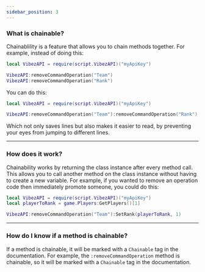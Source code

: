```yaml
---
sidebar_position: 3
---
```


### What is chainable?
Chainablility is a feature that allows you to chain methods together. For example, instead of doing this:

```lua
local VibezAPI = require(script.VibezAPI)("myApiKey")

VibezAPI:removeCommandOperation("Team")
VibezAPI:removeCommandOperation("Rank")
```

You can do this:

```lua
local VibezAPI = require(script.VibezAPI)("myApiKey")

VibezAPI:removeCommandOperation("Team"):removeCommandOperation("Rank")
```

Which not only saves lines but also makes it easier to read, by preventing your eyes from jumping to different lines.

---

### How does it work?
Chainability works by returning the class instance after every method call. This allows you to call another method on the class instance without having to create a new variable. For example, if you wanted to remove an operation code then immediately promote someone, you could do this:

```lua
local VibezAPI = require(script.VibezAPI)("myApiKey")
local playerToRank = game.Players:GetPlayers()[1]

VibezAPI:removeCommandOperation("Team"):SetRank(playerToRank, 1)
```

---

### How do I know if a method is chainable?
If a method is chainable, it will be marked with a `Chainable` tag in the documentation. For example, the `:removeCommandOperation` method is chainable, so it will be marked with a `Chainable` tag in the documentation.